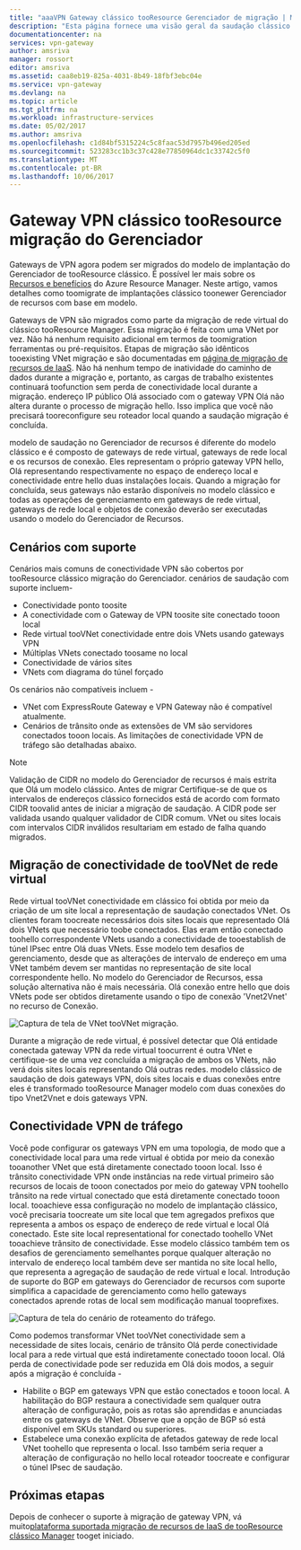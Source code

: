 ```yaml
---
title: "aaaVPN Gateway clássico tooResource Gerenciador de migração | Microsoft Docs"
description: "Esta página fornece uma visão geral da saudação clássico de Gateway VPN tooResource migração do Gerenciador."
documentationcenter: na
services: vpn-gateway
author: amsriva
manager: rossort
editor: amsriva
ms.assetid: caa8eb19-825a-4031-8b49-18fbf3ebc04e
ms.service: vpn-gateway
ms.devlang: na
ms.topic: article
ms.tgt_pltfrm: na
ms.workload: infrastructure-services
ms.date: 05/02/2017
ms.author: amsriva
ms.openlocfilehash: c1d84bf5315224c5c8faac53d7957b496ed205ed
ms.sourcegitcommit: 523283cc1b3c37c428e77850964dc1c33742c5f0
ms.translationtype: MT
ms.contentlocale: pt-BR
ms.lasthandoff: 10/06/2017
---
```

# <a name="vpn-gateway-classic-tooresource-manager-migration"></a>Gateway VPN clássico tooResource migração do Gerenciador
Gateways de VPN agora podem ser migrados do modelo de implantação do Gerenciador de tooResource clássico. É possível ler mais sobre os [Recursos e benefícios](../azure-resource-manager/resource-group-overview.md) do Azure Resource Manager. Neste artigo, vamos detalhes como toomigrate de implantações clássico toonewer Gerenciador de recursos com base em modelo. 

Gateways de VPN são migrados como parte da migração de rede virtual do clássico tooResource Manager. Essa migração é feita com uma VNet por vez. Não há nenhum requisito adicional em termos de toomigration ferramentas ou pré-requisitos. Etapas de migração são idênticos tooexisting VNet migração e são documentadas em [página de migração de recursos de IaaS](../virtual-machines/windows/migration-classic-resource-manager-ps.md). Não há nenhum tempo de inatividade do caminho de dados durante a migração e, portanto, as cargas de trabalho existentes continuará toofunction sem perda de conectividade local durante a migração. endereço IP público Olá associado com o gateway VPN Olá não altera durante o processo de migração hello. Isso implica que você não precisará tooreconfigure seu roteador local quando a saudação migração é concluída.  

modelo de saudação no Gerenciador de recursos é diferente do modelo clássico e é composto de gateways de rede virtual, gateways de rede local e os recursos de conexão. Eles representam o próprio gateway VPN hello, Olá representando respectivamente no espaço de endereço local e conectividade entre hello duas instalações locais. Quando a migração for concluída, seus gateways não estarão disponíveis no modelo clássico e todas as operações de gerenciamento em gateways de rede virtual, gateways de rede local e objetos de conexão deverão ser executadas usando o modelo do Gerenciador de Recursos.

## <a name="supported-scenarios"></a>Cenários com suporte
Cenários mais comuns de conectividade VPN são cobertos por tooResource clássico migração do Gerenciador. cenários de saudação com suporte incluem-

* Conectividade ponto toosite
* A conectividade com o Gateway de VPN toosite site conectado tooon local
* Rede virtual tooVNet conectividade entre dois VNets usando gateways VPN
* Múltiplas VNets conectado toosame no local
* Conectividade de vários sites
* VNets com diagrama do túnel forçado

Os cenários não compatíveis incluem -  

* VNet com ExpressRoute Gateway e VPN Gateway não é compatível atualmente.
* Cenários de trânsito onde as extensões de VM são servidores conectados tooon locais. As limitações de conectividade VPN de tráfego são detalhadas abaixo.

> [!NOTE]
> Validação de CIDR no modelo do Gerenciador de recursos é mais estrita que Olá um modelo clássico. Antes de migrar Certifique-se de que os intervalos de endereços clássico fornecidos está de acordo com formato CIDR toovalid antes de iniciar a migração de saudação. A CIDR pode ser validada usando qualquer validador de CIDR comum. VNet ou sites locais com intervalos CIDR inválidos resultariam em estado de falha quando migrados.
> 
> 

## <a name="vnet-toovnet-connectivity-migration"></a>Migração de conectividade de tooVNet de rede virtual
Rede virtual tooVNet conectividade em clássico foi obtida por meio da criação de um site local a representação de saudação conectados VNet. Os clientes foram toocreate necessários dois sites locais que representado Olá dois VNets que necessário toobe conectados. Elas eram então conectado toohello correspondente VNets usando a conectividade de tooestablish de túnel IPsec entre Olá duas VNets. Esse modelo tem desafios de gerenciamento, desde que as alterações de intervalo de endereço em uma VNet também devem ser mantidas no representação de site local correspondente hello. No modelo do Gerenciador de Recursos, essa solução alternativa não é mais necessária. Olá conexão entre hello que dois VNets pode ser obtidos diretamente usando o tipo de conexão 'Vnet2Vnet' no recurso de Conexão. 

![Captura de tela de VNet tooVNet migração.](./media/vpn-gateway-migration/migration1.png)

Durante a migração de rede virtual, é possível detectar que Olá entidade conectada gateway VPN da rede virtual toocurrent é outra VNet e certifique-se de uma vez concluída a migração de ambos os VNets, não verá dois sites locais representando Olá outras redes. modelo clássico de saudação de dois gateways VPN, dois sites locais e duas conexões entre eles é transformado tooResource Manager modelo com duas conexões do tipo Vnet2Vnet e dois gateways VPN.

## <a name="transit-vpn-connectivity"></a>Conectividade VPN de tráfego
Você pode configurar os gateways VPN em uma topologia, de modo que a conectividade local para uma rede virtual é obtida por meio da conexão tooanother VNet que está diretamente conectado tooon local. Isso é trânsito conectividade VPN onde instâncias na rede virtual primeiro são recursos de locais de tooon conectados por meio do gateway VPN toohello trânsito na rede virtual conectado que está diretamente conectado tooon local. tooachieve essa configuração no modelo de implantação clássico, você precisaria toocreate um site local que tem agregados prefixos que representa a ambos os espaço de endereço de rede virtual e local Olá conectado. Este site local representational for conectado toohello VNet tooachieve trânsito de conectividade. Esse modelo clássico também tem os desafios de gerenciamento semelhantes porque qualquer alteração no intervalo de endereço local também deve ser mantida no site local hello, que representa a agregação de saudação de rede virtual e local. Introdução de suporte do BGP em gateways do Gerenciador de recursos com suporte simplifica a capacidade de gerenciamento como hello gateways conectados aprende rotas de local sem modificação manual tooprefixes.

![Captura de tela do cenário de roteamento do tráfego.](./media/vpn-gateway-migration/migration2.png)

Como podemos transformar VNet tooVNet conectividade sem a necessidade de sites locais, cenário de trânsito Olá perde conectividade local para a rede virtual que está indiretamente conectado tooon local. Olá perda de conectividade pode ser reduzida em Olá dois modos, a seguir após a migração é concluída - 

* Habilite o BGP em gateways VPN que estão conectados e tooon local. A habilitação do BGP restaura a conectividade sem qualquer outra alteração de configuração, pois as rotas são aprendidas e anunciadas entre os gateways de VNet. Observe que a opção de BGP só está disponível em SKUs standard ou superiores.
* Estabelece uma conexão explícita de afetados gateway de rede local VNet toohello que representa o local. Isso também seria requer a alteração de configuração no hello local roteador toocreate e configurar o túnel IPsec de saudação.

## <a name="next-steps"></a>Próximas etapas
Depois de conhecer o suporte à migração de gateway VPN, vá muito[plataforma suportada migração de recursos de IaaS de tooResource clássico Manager](../virtual-machines/windows/migration-classic-resource-manager-ps.md) tooget iniciado.

